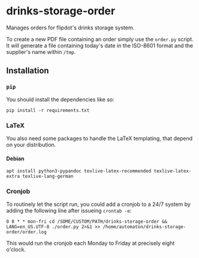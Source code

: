 # drinks-storage-order

Manages orders for flipdot's drinks storage system.

To create a new PDF file containing an order simply use the `order.py` script. It will generate a file containing today's date in the ISO-8601 format and the supplier's name within `/tmp`.

## Installation

### `pip`

You should install the dependencies like so:
```
pip install -r requirements.txt
```

### LaTeX

You also need some packages to handle the LaTeX templating, that depend on your distribution.

#### Debian

```
apt install python3-pypandoc texlive-latex-recommended texlive-latex-extra texlive-lang-german
```

### Cronjob

To routinely let the script run, you could add a cronjob to a 24/7 system by adding the following line after issueing `crontab -e`:

```
0 8 * * mon-fri cd /SOME/CUSTOM/PATH/drinks-storage-order && LANG=en_US.UTF-8 ./order.py 2>&1 >> /home/automaton/drinks-storage-order/order.log
```

This would run the cronjob each Monday to Friday at precisely eight o'clock.

